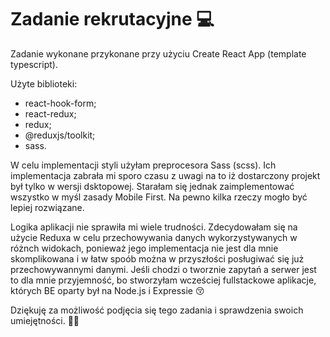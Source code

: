 # Zadanie rekrutacyjne 💻

Zadanie wykonane przykonane przy użyciu Create React App (template typescript).

Użyte biblioteki:
- react-hook-form;
- react-redux;
- redux;
- @reduxjs/toolkit;
- sass.

W celu implementacji styli użyłam preprocesora Sass (scss). Ich implementacja zabrała mi sporo czasu z uwagi na to iż dostarczony projekt był tylko w wersji dsktopowej. Starałam się jednak zaimplementować wszystko w myśl zasady Mobile First. Na pewno kilka rzeczy mogło być lepiej rozwiązane. 

Logika aplikacji nie sprawiła mi wiele trudności. Zdecydowałam się na użycie Reduxa w celu przechowywania danych wykorzystywanych w różnch widokach, ponieważ jego implementacja nie jest dla mnie skomplikowana i w łatw spoób można w przyszłości posługiwać się już przechowywannymi danymi.
Jeśli chodzi o tworznie zapytań a serwer jest to dla mnie przyjemność, bo stworzyłam wcześciej fullstackowe aplikacje, których BE oparty był na Node.js i Expressie 😚

Dziękuję za możliwość podjęcia się tego zadania i sprawdzenia swoich umiejętności. 👱‍♀️
